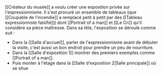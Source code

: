 [[Créateur du musée]] a voulu créer une exposition privée sur l'expressionnisme. Il s'est procuré un ensemble de tableaux (que [[Coupable de l'incendie]] a remplacé petit à petit par des [[Tableau expressionniste falsifié]]) dont [[Portrait of a man]] et [[Le Cri]] qu'il considère sa pièce maîtresse.
Dans sa tête, l'exposition se déroule comme suit : 
- Dans la [[Salle d'accueil]], parler de l'expressionnisme avant de débuter la visite, c'est aussi un bon endroit pour prendre un peu de nourriture.
- Dans la [[Salle d'exposition 1]] montrer des premiers exemples comme [[Portrait of a man]].
- Puis monter à l'étage dans la [[Salle d'exposition 2|Salle principale]] où se situe 